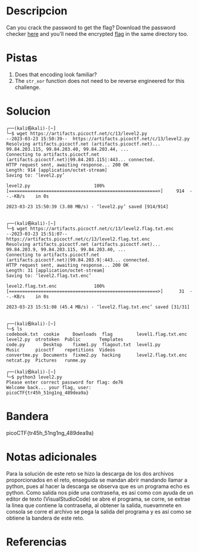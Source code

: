 # Descripcion
Can you crack the password to get the flag? Download the password checker [here](https://artifacts.picoctf.net/c/13/level2.py) and you'll need the encrypted [flag](https://artifacts.picoctf.net/c/13/level2.flag.txt.enc) in the same directory too.

# Pistas
1. Does that encoding look familiar?
2. The `str_xor` function does not need to be reverse engineered for this challenge.

# Solucion
```
┌──(kali㉿kali)-[~]
└─$ wget https://artifacts.picoctf.net/c/13/level2.py
--2023-03-23 15:50:39--  https://artifacts.picoctf.net/c/13/level2.py
Resolving artifacts.picoctf.net (artifacts.picoctf.net)... 99.84.203.115, 99.84.203.40, 99.84.203.44, ...
Connecting to artifacts.picoctf.net (artifacts.picoctf.net)|99.84.203.115|:443... connected.
HTTP request sent, awaiting response... 200 OK
Length: 914 [application/octet-stream]
Saving to: ‘level2.py’

level2.py                        100%[========================================================>]     914  --.-KB/s    in 0s      

2023-03-23 15:50:39 (3.08 MB/s) - ‘level2.py’ saved [914/914]

                                                                                                                                  
┌──(kali㉿kali)-[~]
└─$ wget https://artifacts.picoctf.net/c/13/level2.flag.txt.enc
--2023-03-23 15:51:07--  https://artifacts.picoctf.net/c/13/level2.flag.txt.enc
Resolving artifacts.picoctf.net (artifacts.picoctf.net)... 99.84.203.9, 99.84.203.115, 99.84.203.40, ...
Connecting to artifacts.picoctf.net (artifacts.picoctf.net)|99.84.203.9|:443... connected.
HTTP request sent, awaiting response... 200 OK
Length: 31 [application/octet-stream]
Saving to: ‘level2.flag.txt.enc’

level2.flag.txt.enc              100%[========================================================>]      31  --.-KB/s    in 0s      

2023-03-23 15:51:08 (45.4 MB/s) - ‘level2.flag.txt.enc’ saved [31/31]

                                                                                                                                  
┌──(kali㉿kali)-[~]
└─$ ls
codebook.txt  cookie     Downloads  flag         level1.flag.txt.enc  level2.py  otrotoken  Public       Templates
code.py       Desktop    fixme1.py  flagout.txt  level1.py            Music      picoctf    repetitions  Videos
convertme.py  Documents  fixme2.py  hacking      level2.flag.txt.enc  netcat.py  Pictures   runme.py

┌──(kali㉿kali)-[~]
└─$ python3 level2.py
Please enter correct password for flag: de76
Welcome back... your flag, user:
picoCTF{tr45h_51ng1ng_489dea9a}
```

# Bandera
picoCTF{tr45h_51ng1ng_489dea9a}

# Notas adicionales
Para la solución de este reto se hizo la descarga de los dos archivos proporcionados en el reto, enseguida se mandan abrir mandando llamar a python, pues al hacer la descarga se observa que es un programa echo es python.
Como salida nos pide una contraseña, es así como con ayuda de un editor de texto (VisualStudioCode) se abre el programa, se corre, se extrae la linea que contiene la contraseña, al obtener la salida, nuevamnete en consola se corre el archivo se pega la salida del programa  y es así como se obtiene la bandera de este reto.


# Referencias
